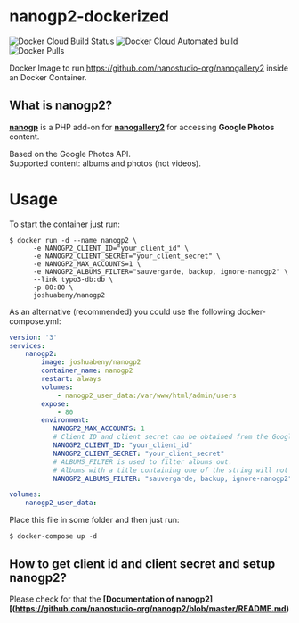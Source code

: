 # nanogp2-dockerized
![Docker Cloud Build Status](https://img.shields.io/docker/cloud/build/joshuabeny/nanogp2)  ![Docker Cloud Automated build](https://img.shields.io/docker/cloud/automated/joshuabeny/nanogp2)  ![Docker Pulls](https://img.shields.io/docker/pulls/joshuabeny/nanogp2) 

Docker Image to run https://github.com/nanostudio-org/nanogallery2 inside an Docker Container.

## What is nanogp2?
<b>[nanogp](https://github.com/nanostudio-org/nanogp2)</b> is a PHP add-on for <b>[nanogallery2](https://github.com/nanostudio-org/nanogallery2)</b> for accessing **Google Photos** content.   
  
Based on the Google Photos API.  
Supported content: albums and photos (not videos).  


# Usage
To start the container just run:

```
$ docker run -d --name nanogp2 \
      -e NANOGP2_CLIENT_ID="your_client_id" \
      -e NANOGP2_CLIENT_SECRET="your_client_secret" \
      -e NANOGP2_MAX_ACCOUNTS=1 \
      -e NANOGP2_ALBUMS_FILTER="sauvergarde, backup, ignore-nanogp2" \
      --link typo3-db:db \
      -p 80:80 \
      joshuabeny/nanogp2
```

As an alternative (recommended) you could use the following docker-compose.yml:

```yaml
version: '3'
services:
    nanogp2:
        image: joshuabeny/nanogp2
        container_name: nanogp2
        restart: always
        volumes:
            - nanogp2_user_data:/var/www/html/admin/users
        expose:
            - 80
        environment:
           NANOGP2_MAX_ACCOUNTS: 1
           # Client ID and client secret can be obtained from the Google API Console.
           NANOGP2_CLIENT_ID: "your_client_id"
           NANOGP2_CLIENT_SECRET: "your_client_secret"
           # ALBUMS_FILTER is used to filter albums out. 
           # Albums with a title containing one of the string will not be displayed.
           NANOGP2_ALBUMS_FILTER: "sauvergarde, backup, ignore-nanogp2"

volumes:
    nanogp2_user_data:
```

Place this file in some folder and then just run:
```
$ docker-compose up -d
```

## How to get client id and client secret and setup nanogp2?
Please check for that the <b>[Documentation of nanogp2][(https://github.com/nanostudio-org/nanogp2/blob/master/README.md)

